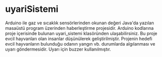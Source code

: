 # uyariSistemi
Arduino ile gaz ve sıcaklık sensörlerinden okunan değeri Java'da yazılan masaüstü program üzerinden haberleştirme projesidir.
Arduino kodlarına proje içerisinde bulunan uyari_sistemi klasöründen ulaşabilirsiniz.
Bu proje evcil hayvanları olan insanlar düşünülerek geliştirilmiştir.
Projenin hedefi evcil hayvanların bulunduğu odanın yangın vb. durumlarda algılanması ve uyarı göndermesidir. Uyarı için buzzer kullanılmıştır.
